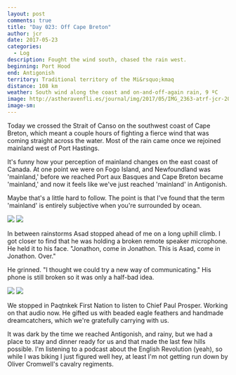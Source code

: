 ```yaml
---
layout: post
comments: true
title: "Day 023: Off Cape Breton"
author: jcr
date: 2017-05-23
categories:
  - Log
description: Fought the wind south, chased the rain west.
beginning: Port Hood
end: Antigonish
territory: Traditional territory of the Mi&rsquo;kmaq 
distance: 108 km
weather: South wind along the coast and on-and-off-again rain, 9 ºC
image: http://astheravenfli.es/journal/img/2017/05/IMG_2363-atrf-jcr-2000-web.jpg
image-sm:
---
```


Today we crossed the Strait of Canso on the southwest coast of Cape Breton, which meant a couple hours of fighting a fierce wind that was coming straight across the water. Most of the rain came once we rejoined mainland west of Port Hastings.

It's funny how your perception of mainland changes on the east coast of Canada. At one point we were on Fogo Island, and Newfoundland was 'mainland,' before we reached Port aux Basques and Cape Breton became 'mainland,' and now it feels like we've just reached 'mainland' in Antigonish. 

Maybe that's a little hard to follow. The point is that I've found that the term 'mainland' is entirely subjective when you're surrounded by ocean.

<img src="http://astheravenfli.es/journal/img/2017/05/IMG_2334-atrf-jcr-2000-web.jpg">

<img src="http://astheravenfli.es/journal/img/2017/05/IMG_2338-atrf-jcr-2000-web.jpg">

In between rainstorms Asad stopped ahead of me on a long uphill climb. I got closer to find that he was holding a broken remote speaker microphone. He held it to his face. "Jonathon, come in Jonathon. This is Asad, come in Jonathon. Over." 

He grinned. "I thought we could try a new way of communicating." His phone is still broken so it was only a half-bad idea. 

<img src="http://astheravenfli.es/journal/img/2017/05/IMG_8193-atrf-ac-2000-web.jpg">

<img src="http://astheravenfli.es/journal/img/2017/05/IMG_8196-atrf-ac-2000-web.jpg">

We stopped in Paqtnkek First Nation to listen to Chief Paul Prosper. Working on that audio now. He gifted us with beaded eagle feathers and handmade dreamcatchers, which we're gratefully carrying with us.

It was dark by the time we reached Antigonish, and rainy, but we had a place to stay and dinner ready for us and that made the last few hills possible. I'm listening to a podcast about the English Revolution (yeah), so while I was biking I just figured well hey, at least I'm not getting run down by Oliver Cromwell's cavalry regiments.